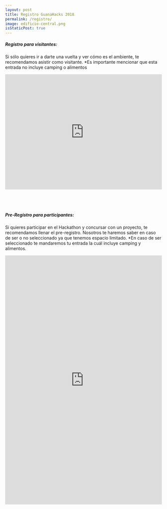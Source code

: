 ```yaml
---
layout: post
title: Registro GuanaHacks 2018
permalink: /registro/
image: edificio-central.png
isStaticPost: true
---
```



##### Registro para visitantes:
Si sólo quieres ir a darte una vuelta y ver cómo es el ambiente, te recomendamos asistir como visitante.
\*Es importante mencionar que esta entrada no incluye camping o alimentos
<div style="width:100%; text-align:left;"><iframe src="https://eventbrite.com/tickets-external?eid=45125597878&ref=etckt" frameborder="0" height="370" width="100%" vspace="0" hspace="0" marginheight="5" marginwidth="5" scrolling="auto" allowtransparency="true"></iframe><div style="font-family:Helvetica, Arial; font-size:12px; padding:10px 0 5px; margin:2px; width:100%; text-align:left;" ></div></div>
<br><br>

##### Pre-Registro para participantes:
Si quieres participar en el Hackathon y concursar con un proyecto, te recomendamos llenar el pre-registro. Nosotros te haremos saber en caso de ser o no seleccionado ya que tenemos espacio limitado.
\*En caso de ser seleccionado te mandaremos tu entrada la cuál incluye camping y alimentos.
<iframe src="https://goo.gl/forms/xnewTHojmlLMtm8G3" width="100%" height="800" frameborder="0" marginheight="0" marginwidth="0">Loading...</iframe>
